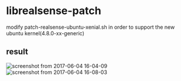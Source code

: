 # librealsense-patch
modify patch-realsense-ubuntu-xenial.sh in order to support the new ubuntu kernel(4.8.0-xx-generic)
## result
![screenshot from 2017-06-04 16-04-09](https://cloud.githubusercontent.com/assets/18651566/26759969/18307818-4940-11e7-8219-690cde9f8e34.png)
![screenshot from 2017-06-04 16-08-03](https://cloud.githubusercontent.com/assets/18651566/26759968/182ec27a-4940-11e7-8ae4-d63f8b260145.png)
